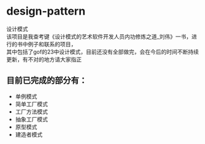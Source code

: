 # design-pattern
设计模式<br>
该项目是我查考键《设计模式的艺术软件开发人员内功修炼之道_刘伟》一书，进行的书中例子和联系的项目，<br>
其中包括了gof的23中设计模式，目前还没有全部做完，会在今后的时间不断持续更新，有不对的地方请大家指正<br>
## 目前已完成的部分有：
- 单例模式
- 简单工厂模式
- 工厂方法模式
- 抽象工厂模式
- 原型模式
- 建造者模式
